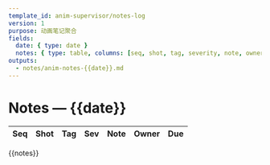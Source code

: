 ```yaml
---
template_id: anim-supervisor/notes-log
version: 1
purpose: 动画笔记聚合
fields:
  date: { type: date }
  notes: { type: table, columns: [seq, shot, tag, severity, note, owner, due] }
outputs:
  - notes/anim-notes-{{date}}.md
---
```


# Notes — {{date}}

| Seq | Shot | Tag | Sev | Note | Owner | Due |
| --- | ---- | --- | --- | ---- | ----- | --- |

{{notes}}

